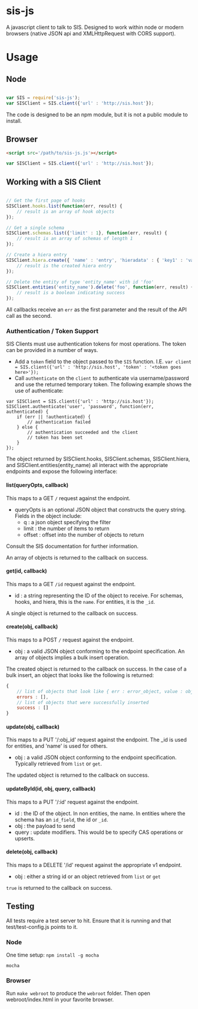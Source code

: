 # sis-js

A javascript client to talk to SIS.  Designed to work within node or modern browsers (native JSON api and XMLHttpRequest with CORS support).

# Usage

## Node

```javascript

var SIS = require('sis-js');
var SISClient = SIS.client({'url' : 'http://sis.host'});

```

The code is designed to be an npm module, but it is not a public module to install.

## Browser

```html
<script src='/path/to/sis-js.js'></script>
```

```javascript
var SISClient = SIS.client({'url' : 'http://sis.host'});
```

## Working with a SIS Client

```javascript

// Get the first page of hooks
SISClient.hooks.list(function(err, result) {
    // result is an array of hook objects
});

// Get a single schema
SISClient.schemas.list({'limit' : 1}, function(err, result) {
    // result is an array of schemas of length 1
});

// Create a hiera entry
SISClient.hiera.create({ 'name' : 'entry', 'hieradata' : { 'key1' : 'value1' }}, function(err, result) {
    // result is the created hiera entry
});

// Delete the entity of type 'entity_name' with id 'foo'
SISClient.entities('entity_name').delete('foo', function(err, result) {
    // result is a boolean indicating success
});

```

All callbacks receive an `err` as the first parameter and the result of the API call as the second.

### Authentication / Token Support

SIS Clients must use authentication tokens for most operations.  The token can be provided in a number of ways.

* Add a `token` field to the object passed to the `SIS` function. I.E. `var client = SIS.client({'url' : 'http://sis.host', 'token' : '<token goes here>'});`
* Call `authenticate` on the `client` to authenticate via username/password and use the returned temporary token.  The following example shows the use of authenticate:

```
var SISClient = SIS.client({'url' : 'http://sis.host'});
SISClient.authenticate('user', 'password', function(err, authenticated) {
    if (err || !authenticated) {
        // authentication failed
    } else {
        // authentication succeeded and the client
        // token has been set
    }
});
```

The object returned by SISClient.hooks, SISClient.schemas, SISClient.hiera, and SISClient.entities(entity_name) all interact with the appropriate endpoints and expose the following interface:

#### list(queryOpts, callback)

This maps to a GET `/` request against the endpoint.

* queryOpts is an optional JSON object that constructs the query string.  Fields in the object include:
  * q : a json object specifying the filter
  * limit : the number of items to return
  * offset : offset into the number of objects to return

Consult the SIS documentation for further information.

An array of objects is returned to the callback on success.

#### get(id, callback)

This maps to a GET `/id` request against the endpoint.

* id : a string representing the ID of the object to receive.  For schemas, hooks, and hiera, this is the `name`.  For entities, it is the `_id`.

A single object is returned to the callback on success.

#### create(obj, callback)

This maps to a POST `/` request against the endpoint.

* obj : a valid JSON object conforming to the endpoint specification.  An array of objects implies a bulk insert operation.

The created object is returned to the callback on success.  In the case of a bulk insert, an object that looks like the following is returned:

```javascript
{
    // list of objects that look like { err : error_object, value : object_that_failed_to_insert }
    errors : [],
    // list of objects that were successfully inserted
    success : []
}

```

#### update(obj, callback)

This maps to a PUT '/:obj_id' request against the  endpoint.  The _id is used for entities, and 'name' is used for others.

* obj : a valid JSON object conforming to the endpoint specification.  Typically retrieved from `list` or `get`.

The updated object is returned to the callback on success.

#### updateById(id, obj, query, callback)

This maps to a PUT '/:id' request against the endpoint.

* id : the ID of the object.  In non entities, the name.  In entities where the schema has an `id_field`, the id or `_id`.
* obj : the payload to send
* query : update modifiers.  This would be to specify CAS operations or upserts.

#### delete(obj, callback)

This maps to a DELETE '/id' request against the appropriate v1 endpoint.

* obj : either a string id or an object retrieved from `list` or `get`

`true` is returned to the callback on success.



## Testing

All tests require a test server to hit.  Ensure that it is running and that test/test-config.js points to it.

### Node

One time setup: `npm install -g mocha`

```
mocha
```

### Browser

Run `make webroot` to produce the `webroot` folder.  Then open webroot/index.html in your favorite browser.
